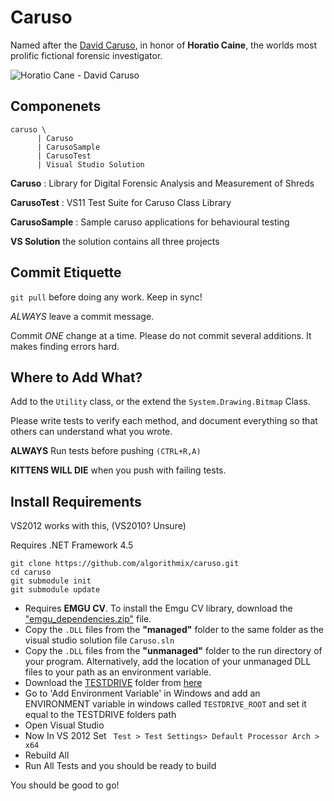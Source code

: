 Caruso
======

Named after the [David Caruso](http://www.youtube.com/watch?v=GeeyWvo1rNg), in honor of **Horatio Caine**, the worlds most prolific fictional forensic investigator.


![Horatio Cane - David Caruso](http://unjouravec.net/wp-content/uploads/2010/03/horatio460.jpg)

## Componenets

```
caruso \
      | Caruso
      | CarusoSample
      | CarusoTest
      | Visual Studio Solution
```

**Caruso** : Library for Digital Forensic Analysis and Measurement of Shreds

**CarusoTest** : VS11 Test Suite for Caruso Class Library

**CarusoSample** : Sample caruso applications for behavioural testing

**VS Solution**  the solution contains all three projects

## Commit Etiquette
`git pull` before doing any work.  Keep in sync!

*ALWAYS* leave a commit message.

Commit *ONE* change at a time.  Please do not commit several additions.  It makes finding errors hard.

## Where to Add What?

Add to the `Utility` class, or the extend the `System.Drawing.Bitmap` Class.

Please write tests to verify each method, and document everything so that others can understand what you wrote.

**ALWAYS** Run tests before pushing `(CTRL+R,A)`

**KITTENS WILL DIE** when you push with failing tests.

## Install Requirements

VS2012 works with this, (VS2010? Unsure)

Requires .NET Framework 4.5

```
git clone https://github.com/algorithmix/caruso.git
cd caruso
git submodule init
git submodule update
```

- Requires **EMGU CV**.  To install the Emgu CV library, download the ["emgu_dependencies.zip"](https://github.com/downloads/Algorithmix/Picasso/emgu_dependencies.zip) file.
- Copy the `.DLL` files from the **"managed"** folder to the same folder as the visual studio solution file `Caruso.sln`
- Copy the `.DLL` files from the **"unmanaged"** folder to the run directory of your program.  Alternatively, add the location of your unmanaged DLL files to your path as an environment variable.
- Download the [TESTDRIVE](https://github.com/algorithmix/testdrive) folder from [here](https://www.dropbox.com/sh/bq2j6vjaklu1i9b/yn9Xl_3aUv)
- Go to 'Add Environment Variable' in Windows and add an ENVIRONMENT variable in windows called `TESTDRIVE_ROOT` and set it equal to the TESTDRIVE folders path
- Open Visual Studio
- Now In VS 2012 Set ` Test > Test Settings> Default Processor Arch >  x64`
- Rebuild All 
- Run All Tests and you should be ready to build

You should be good to go!
